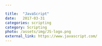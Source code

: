 ```yaml
---

title:  "JavaScript"
date:   2017-03-31
categories: scripting
category: Scripting
photo: /assets/img/JS-logo.png
external_link: https://www.javascript.com/
---
```

